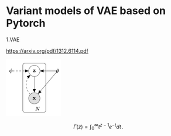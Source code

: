 Variant models of VAE based on Pytorch
=======


1.VAE

https://arxiv.org/pdf/1312.6114.pdf

<img src="figures/vae.png" width="150">

$$
   \Gamma(z) = \int_0^\infty t^{z-1}e^{-t}dt\,.
   $$
